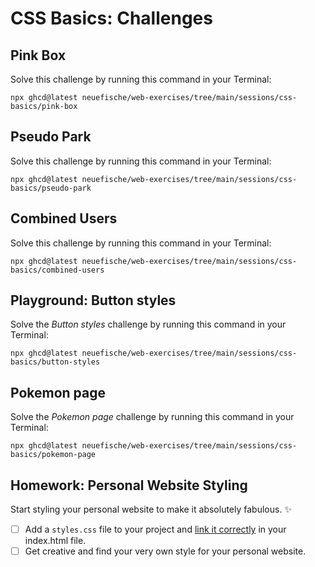 # CSS Basics: Challenges

## Pink Box

Solve this challenge by running this command in your Terminal:

```
npx ghcd@latest neuefische/web-exercises/tree/main/sessions/css-basics/pink-box
```

## Pseudo Park

Solve this challenge by running this command in your Terminal:

```
npx ghcd@latest neuefische/web-exercises/tree/main/sessions/css-basics/pseudo-park
```

## Combined Users

Solve this challenge by running this command in your Terminal:

```
npx ghcd@latest neuefische/web-exercises/tree/main/sessions/css-basics/combined-users
```

## Playground: Button styles

Solve the _Button styles_ challenge by running this command in your Terminal:

```
npx ghcd@latest neuefische/web-exercises/tree/main/sessions/css-basics/button-styles
```

## Pokemon page

Solve the _Pokemon page_ challenge by running this command in your Terminal:

```
npx ghcd@latest neuefische/web-exercises/tree/main/sessions/css-basics/pokemon-page
```

## Homework: Personal Website Styling

Start styling your personal website to make it absolutely fabulous. ✨

- [ ] Add a `styles.css` file to your project and [link it correctly](./css-basics.md#linking-stylesheets) in your
      index.html file.
- [ ] Get creative and find your very own style for your personal website.

